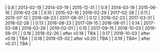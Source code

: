 | 0.8  | 2013-02-19 | 2014-03-19  | 2015-12-31 |
| 0.9  | 2014-03-19 | 2015-06-16  | 2016-02-28 |
| 0.10 | 2015-02-16 | 2016-02-29  | 2017-02-28 |
| 0.11 | 2015-07-12 | 2016-08-23  | 2017-08-01 |
| 0.12 | 2016-02-23 | 2017-03-31  | 2018-02-28 |
| 0.13 | 2016-08-23 | 2017-09-15  | 2018-08-01 |
| 0.14 | 2017-03-08 | 2018-02-26  | 2019-02-01 |
| 0.15 | 2017-09-15 | 2018-10-03  | 2019-08-01 |
| 0.16 | 2018-02-26 | after v0.18 | TBA        |
| 0.17 | 2018-10-03 | after v0.19 | TBA        |
| 0.18 | 2019-05-02 | after v0.20 | TBA        |
| 0.19 | TBA*       | after v0.21 | TBA        |
